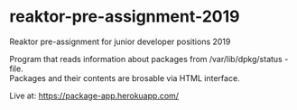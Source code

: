 # reaktor-pre-assignment-2019
Reaktor pre-assignment for junior developer positions 2019

Program that reads information about packages from /var/lib/dpkg/status -file.  
Packages and their contents are brosable via HTML interface.


Live at: https://package-app.herokuapp.com/

